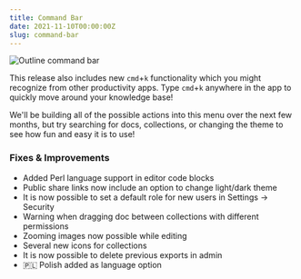```yaml
---
title: Command Bar
date: 2021-11-10T00:00:00Z
slug: command-bar
---
```


![Outline command bar](/images/command-bar.png)

This release also includes new `cmd`+`k` functionality which you might recognize from other productivity apps. Type `cmd`+`k` anywhere in the app to quickly move around your knowledge base! 

We'll be building all of the possible actions into this menu over the next few months, but try searching for docs, collections, or changing the theme to see how fun and easy it is to use!

### Fixes & Improvements

- Added Perl language support in editor code blocks
- Public share links now include an option to change light/dark theme
- It is now possible to set a default role for new users in Settings -> Security
- Warning when dragging doc between collections with different permissions
- Zooming images now possible while editing
- Several new icons for collections
- It is now possible to delete previous exports in admin
- 🇵🇱 Polish added as language option